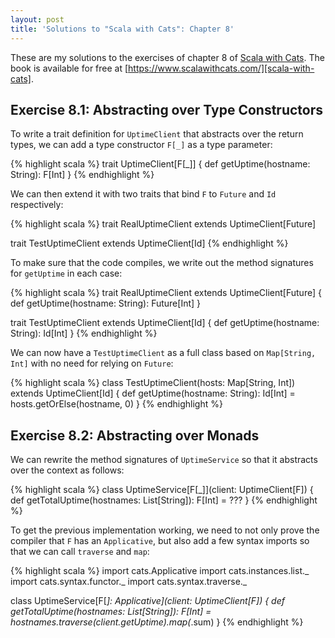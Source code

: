 ```yaml
---
layout: post
title: 'Solutions to "Scala with Cats": Chapter 8'
---
```


These are my solutions to the exercises of chapter 8 of [Scala with
Cats][scala-with-cats]. The book is available for free at
[https://www.scalawithcats.com/][scala-with-cats].

[scala-with-cats]: https://www.scalawithcats.com/

## Exercise 8.1: Abstracting over Type Constructors

To write a trait definition for `UptimeClient` that abstracts over the return
types, we can add a type constructor `F[_]` as a type parameter:

{% highlight scala %}
trait UptimeClient[F[_]] {
  def getUptime(hostname: String): F[Int]
}
{% endhighlight %}

We can then extend it with two traits that bind `F` to `Future` and `Id`
respectively:

{% highlight scala %}
trait RealUptimeClient extends UptimeClient[Future]

trait TestUptimeClient extends UptimeClient[Id]
{% endhighlight %}

To make sure that the code compiles, we write out the method signatures for
`getUptime` in each case:

{% highlight scala %}
trait RealUptimeClient extends UptimeClient[Future] {
  def getUptime(hostname: String): Future[Int]
}

trait TestUptimeClient extends UptimeClient[Id] {
  def getUptime(hostname: String): Id[Int]
}
{% endhighlight %}

We can now have a `TestUptimeClient` as a full class based on `Map[String, Int]`
with no need for relying on `Future`:

{% highlight scala %}
class TestUptimeClient(hosts: Map[String, Int]) extends UptimeClient[Id] {
  def getUptime(hostname: String): Id[Int] =
    hosts.getOrElse(hostname, 0)
}
{% endhighlight %}

## Exercise 8.2: Abstracting over Monads

We can rewrite the method signatures of `UptimeService` so that it abstracts
over the context as follows:

{% highlight scala %}
class UptimeService[F[_]](client: UptimeClient[F]) {
  def getTotalUptime(hostnames: List[String]): F[Int] =
    ???
}
{% endhighlight %}

To get the previous implementation working, we need to not only prove the
compiler that `F` has an `Applicative`, but also add a few syntax imports so
that we can call `traverse` and `map`:

{% highlight scala %}
import cats.Applicative
import cats.instances.list._
import cats.syntax.functor._
import cats.syntax.traverse._

class UptimeService[F[_]: Applicative](client: UptimeClient[F]) {
  def getTotalUptime(hostnames: List[String]): F[Int] =
     hostnames.traverse(client.getUptime).map(_.sum)
}
{% endhighlight %}
